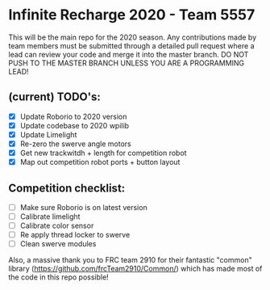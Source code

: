# Infinite Recharge 2020 - Team 5557

This will be the main repo for the 2020 season. Any contributions made by team members must be submitted through a detailed pull request where a lead can review your code and merge it into the master branch. DO NOT PUSH TO THE MASTER BRANCH UNLESS YOU ARE A PROGRAMMING LEAD!

## (current) TODO's:

- [x] Update Roborio to 2020 version
- [x] Update codebase to 2020 wpilib
- [x] Update Limelight
- [x] Re-zero the swerve angle motors
- [x] Get new trackwitdh + length for competition robot
- [x] Map out competition robot ports + button layout

## Competition checklist:

- [ ] Make sure Roborio is on latest version
- [ ] Calibrate limelight
- [ ] Calibrate color sensor
- [ ] Re apply thread locker to swerve
- [ ] Clean swerve modules

Also, a massive thank you to FRC team 2910 for their fantastic "common" library (https://github.com/frcTeam2910/Common/) which has made most of the code in this repo possible!
